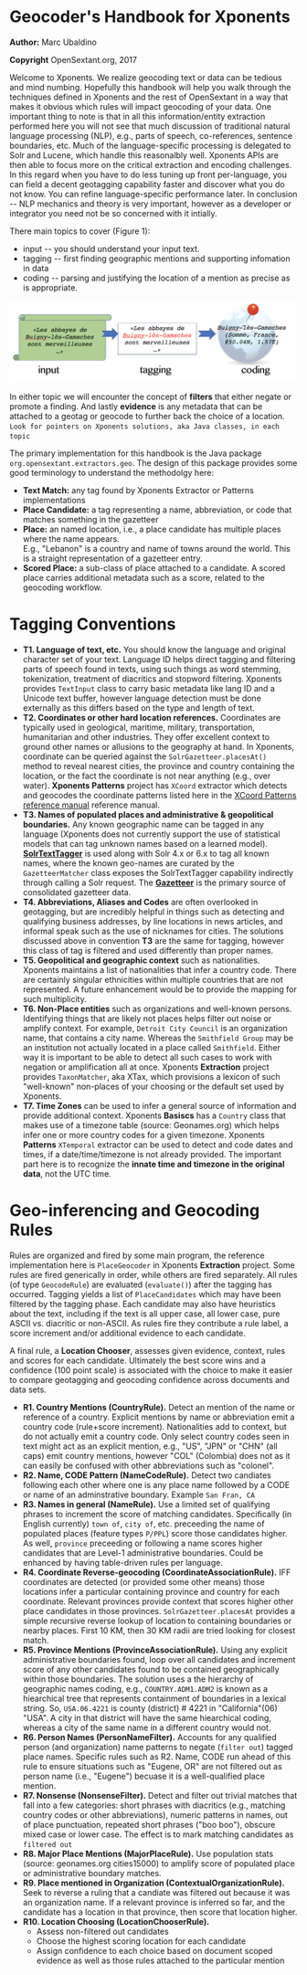 Geocoder's Handbook for Xponents
================================
**Author:** Marc Ubaldino

**Copyright** OpenSextant.org, 2017

Welcome to Xponents.  We realize geocoding text or data can be tedious and mind numbing.
Hopefully this handbook will help you walk through the techniques defined in Xponents
and the rest of OpenSextant in a way that makes it obvious which rules will impact 
geocoding of your data.  One important thing to note is that in all this information/entity 
extraction performed here you will not see that much discussion of traditional 
natural language processing (NLP), e.g., parts of speech, co-references, sentence boundaries, etc.
Much of the language-specific processing is delegated to Solr and Lucene, which handle this 
reasonalbly well. Xponents APIs are then able to focus more on the critical extraction and encoding 
challenges.  In this regard when you have to do less tuning up front per-language, you can field
a decent geotagging capability faster and discover what you do not know.  You can refine language-specific
performance later.   In conclusion -- NLP mechanics and theory is very important, however as a developer
or integrator you need not be so concerned with it intially. 

There main topics to cover (Figure 1):

* input -- you should understand your input text.
* tagging -- first finding geographic mentions and supporting infomation in data
* coding -- parsing and justifying the location of a mention as precise as is appropriate.

![General topics in our geotagging workflow](./geocoding-workflow.png)

In either topic we will encounter the concept of **filters** that either negate or promote a finding.
And lastly **evidence** is any metadata that can be attached to a geotag or geocode to further back 
the choice of a location.   ```Look for pointers on Xponents solutions, aka Java classes, in each topic```

The primary implementation for this handbook is the Java package ```org.opensextant.extractors.geo```. 
The design of this package provides some good terminology to understand the methodolgy here:

* **Text Match:**  any tag found by Xponents Extractor or Patterns implementations
* **Place Candidate:** a tag representing a name, abbreviation, or code that matches something in the gazetteer
* **Place:** an named location, i.e., a place candidate has multiple places where the name appears.  
E.g., "Lebanon" is a country and name of towns around the world.  This is a straight representation of a 
gazetteer entry.
* **Scored Place:** a sub-class of place attached to a candidate. A scored place carries additional 
metadata such as a score, related to the geocoding workflow.

Tagging Conventions
===================
* **T1. Language of text, etc.** You should know the language and original character set of your text. 
Language ID helps direct tagging and filtering parts of speech found in texts, using such things as
word stemming, tokenization, treatment of diacritics and stopword filtering.  Xponents provides ```TextInput```
class to carry basic metadata like lang ID and a Unicode text buffer, however language detection must be done 
externally as this differs based on the type and length of text.  
* **T2. Coordinates or other hard location references.** Coordinates are typically used in geological, maritime, 
military, transportation, humanitarian and other industries. They offer excellent context to ground other
names or allusions to the geography at hand.  In Xponents, coordinate can be queried against the ```SolrGazetteer.placesAt()```
method to reveal nearest cities, the province and country containing the location, or the fact the coordinate is
not near anything (e.g., over water). **Xponents Patterns** project has ```XCoord``` extractor which detects and geocodes
the coordinate patterns listed here in the [XCoord Patterns reference manual](XCoord_Patterns.htm) reference manual.
* **T3. Names of populated places and administrative &amp; geopolitical boundaries.**
Any known geographic name can be tagged in any language (Xponents does not currently support the use of 
statistical models that can tag unknown names based on a learned model). **[SolrTextTagger](https://github.com/OpenSextant/SolrTextTagger/)**
is used along with Solr 4.x or 6.x to tag all known names, where the known geo-names are curated by the
 ```GazetteerMatcher``` class exposes the SolrTextTagger capability indirectly through calling a Solr request. 
The **[Gazetteer](https://github.com/OpenSextant/Gazetteer/)** is the primary source of consolidated gazetteer
data.
* **T4. Abbreviations, Aliases and Codes** are often overlooked in geotagging, but are incredibly helpful
in things such as detecting and qualifying business addresses, by line locations in news articles, and informal speak
such as the use of nicknames for cities. The solutions discussed above in convention **T3** are the same for tagging, 
however this class of tag is filtered and used differently than proper names. 
* **T5. Geopolitical and geographic context** such as nationalities.  Xponents maintains a list of nationalities
that infer a country code. There are certainly singular ethnicities within multiple countries that are not 
represented. A future enhancement would be to provide the mapping for such multiplicity.
* **T6. Non-Place entities** such as organizations and well-known persons. Identifying things that are 
likely not places helps filter out noise or amplify context.  For example, ```Detroit City Council``` is an 
organization name, that contains a city name. Whereas the ```Smithfield Group``` may be an institution not actually located
in a place called ```Smithfield```.  Either way it is important to be able to detect all such cases to work
with negation or amplification all at once. Xponents **Extraction** project provides ```TaxonMatcher```, aka XTax, which 
provisions a lexicon of such "well-known" non-places of your choosing or the default set used by Xponents.
* **T7. Time Zones** can be used to infer a general source of information and provide additional context. 
Xponents **Basiscs** has a ```Country``` class that makes use of a timezone table (source: Geonames.org) which 
helps infer one or more country codes for a given timezone.  Xponents **Patterns** ```XTemporal``` extractor can be used
to detect and code dates and times, if a date/time/timezone is not already provided.  The important part 
here is to recognize the **innate time and timezone in the original data**, not the UTC time. 

Geo-inferencing and Geocoding Rules 
===================
Rules are organized and fired by some main program, the reference implementation here is ```PlaceGeocoder``` in 
Xponents **Extraction** project.  Some rules are fired generically in order, while others are fired separately.
All rules (of type ```GeocodeRule```) are evaluated (```evaluate()```) after the tagging has occurred. Tagging
yields a list of ```PlaceCandidates``` which may have been filtered by the tagging phase.  Each candidate may
also have heuristics about the text, including if the text is all upper case, all lower case, pure ASCII vs. 
diacritic or non-ASCII.   As rules fire they contribute a rule label, a score increment and/or additional evidence
to each candidate.  

A final rule, a **Location Chooser**, assesses given evidence, context, rules and scores for each candidate. 
Ultimately the best score wins and a confidence (100 point scale) is associated with the choice to make it 
easier to compare geotagging and geocoding confidence across documents and data sets.

* **R1. Country Mentions (CountryRule).** Detect an mention of the name or reference of a country. Explicit 
mentions by name or abbreviation emit a country code (rule+score increment).  Nationalities add to context, 
but do not actually emit a country code.  Only select country codes seen in text might act as an explicit mention, 
e.g., "US", "JPN" or "CHN" (all caps) emit country mentions, however "COL" (Colombia) does not as it can easily
be confused with other abbreviations such as "colonel".
* **R2. Name, CODE Pattern (NameCodeRule).** Detect two candiates following each other where one is any 
place name followed by a CODE or name of an adminstrative boundary.  Example ```San Fran, CA``` 
* **R3. Names in general (NameRule).**  Use a limited set of qualifying phrases to increment the score of 
matching candidates. Specifically (in English currently) ```town of```, ```city of```, etc. preceeding the name
of populated places (feature types ```P/PPL```) score those candidates higher.  As well, ```province``` 
preceeding or following a name scores higher candidates that are Level-1 administrative boundaries. 
Could be enhanced by having table-driven rules per language.
* **R4. Coordinate Reverse-geocoding (CoordinateAssociationRule).** IFF coordinates are detected (or provided
some other means) those locations infer a particular containing province and country for each coordinate. Relevant
provinces provide context that scores higher other place candidates in those provinces.  ```SolrGazetteer.placesAt```
provides a simple recursive reverse lookup of location to containing boundaries or nearby places.  First 10 KM, then
30 KM radii are tried looking for closest match.
* **R5. Province Mentions (ProvinceAssociationRule).** Using any explicit administrative boundaries found,
loop over all candidates and increment score of any other candidates found to be contained geographically within 
those boundaries. The solution uses a the hierarchy of geographic names coding, e.g., ```COUNTRY.ADM1.ADM2```
is known as a hiearchical tree that represents containment of boundaries in a lexical string.  So, ``USA.06.4221``
is county (district) # 4221 in "California"(06) "USA".  A city in that district will have the same hiearchical coding, 
whereas a city of the same name in a different country would not. 
* **R6. Person Names (PersonNameFilter).**  Accounts for any qualified person (and organization) name patterns to negate (```filter out```)
tagged place names.  Specific rules such as R2. Name, CODE run ahead of this rule to ensure situations such
as "Eugene, OR" are not filtered out as person name (i.e., "Eugene") becuase it is a well-qualified place mention.
* **R7. Nonsense (NonsenseFilter).** Detect and filter out trivial matches that fall into a few categories: 
short phrases with diacritics (e.g., matching country codes or other abbreviations), numeric patterns in names, 
out of place punctuation, repeated short phrases ("boo boo"), obscure mixed case or lower case.  The effect
is to mark matching candidates as ```filtered out```
* **R8. Major Place Mentions (MajorPlaceRule).** Use population stats (source: geonames.org cities15000) 
to amplify score of populated place or administrative boundary matches.
* **R9. Place mentioned in Organization (ContextualOrganizationRule).**  Seek to reverse a ruling
that a candiate was filtered out because it was an organization name.  If a relevant province is inferred
so far, and the candidate has a location in that province, then score that location higher.
* **R10. Location Choosing (LocationChooserRule).**
  * Assess non-filtered out candidates
  * Choose the highest scoring location for each candidate
  * Assign confidence to each choice based on document scoped evidence as well as those rules attached to the particular mention



  

